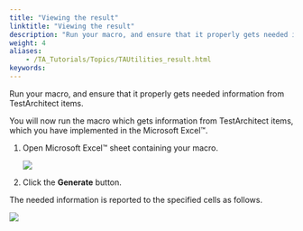 ```yaml
--- 
title: "Viewing the result"
linktitle: "Viewing the result"
description: "Run your macro, and ensure that it properly gets needed information from TestArchitect items."
weight: 4
aliases: 
    - /TA_Tutorials/Topics/TAUtilities_result.html
keywords: 
---
```


Run your macro, and ensure that it properly gets needed information from TestArchitect items.

You will now run the macro which gets information from TestArchitect items, which you have implemented in the Microsoft Excel™.

1.  Open Microsoft Excel™ sheet containing your macro.

    ![](/images/TA_Tutorials/Images/scenario_provide_basic_information.png)

2.  Click the **Generate** button.


The needed information is reported to the specified cells as follows.

![](/images/TA_Tutorials/Images/scenario_result.png)



